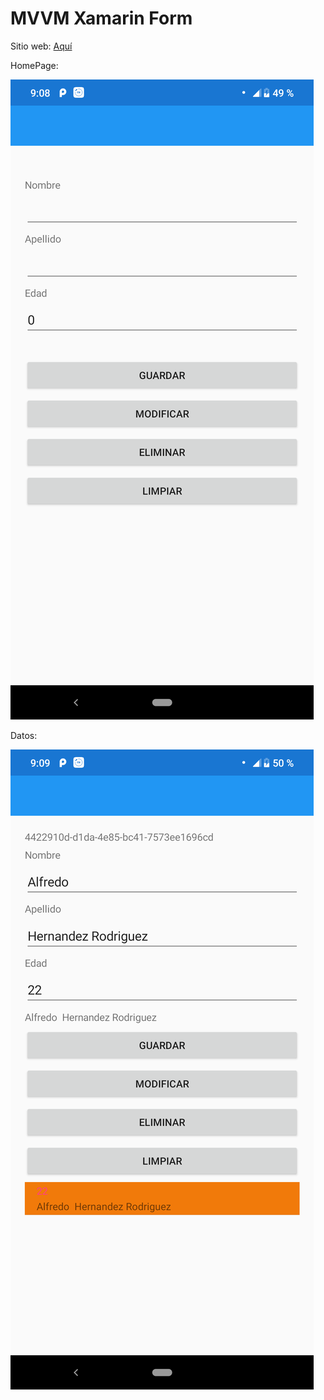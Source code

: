 # MVVM Xamarin Form

Sitio web: [Aquí](https://ahrsoft.com)

HomePage:

![Diseño de app](https://raw.githubusercontent.com/AlfredoHdez1709/CrudLocalXamarinFormsMVVM/master/img/img1.png)


Datos:

![enter image description here](https://raw.githubusercontent.com/AlfredoHdez1709/CrudLocalXamarinFormsMVVM/master/img/img2.png)
